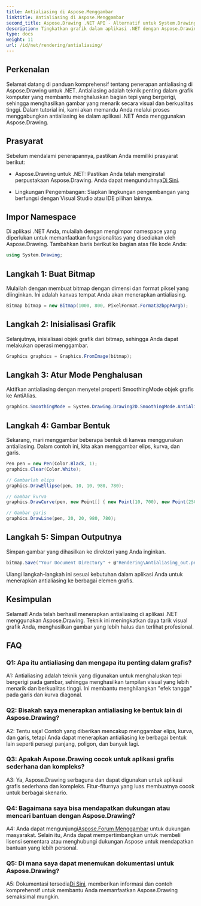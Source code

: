 ```yaml
---
title: Antialiasing di Aspose.Menggambar
linktitle: Antialiasing di Aspose.Menggambar
second_title: Aspose.Drawing .NET API - Alternatif untuk System.Drawing.Common
description: Tingkatkan grafik dalam aplikasi .NET dengan Aspose.Drawing. Terapkan antialiasing untuk tepian yang halus. Ikuti panduan langkah demi langkah kami.
type: docs
weight: 11
url: /id/net/rendering/antialiasing/
---
```

## Perkenalan

Selamat datang di panduan komprehensif tentang penerapan antialiasing di Aspose.Drawing untuk .NET. Antialiasing adalah teknik penting dalam grafik komputer yang membantu menghaluskan bagian tepi yang bergerigi, sehingga menghasilkan gambar yang menarik secara visual dan berkualitas tinggi. Dalam tutorial ini, kami akan memandu Anda melalui proses menggabungkan antialiasing ke dalam aplikasi .NET Anda menggunakan Aspose.Drawing.

## Prasyarat

Sebelum mendalami penerapannya, pastikan Anda memiliki prasyarat berikut:

-  Aspose.Drawing untuk .NET: Pastikan Anda telah menginstal perpustakaan Aspose.Drawing. Anda dapat mengunduhnya[Di Sini](https://releases.aspose.com/drawing/net/).

- Lingkungan Pengembangan: Siapkan lingkungan pengembangan yang berfungsi dengan Visual Studio atau IDE pilihan lainnya.

## Impor Namespace

Di aplikasi .NET Anda, mulailah dengan mengimpor namespace yang diperlukan untuk memanfaatkan fungsionalitas yang disediakan oleh Aspose.Drawing. Tambahkan baris berikut ke bagian atas file kode Anda:

```csharp
using System.Drawing;
```

## Langkah 1: Buat Bitmap

Mulailah dengan membuat bitmap dengan dimensi dan format piksel yang diinginkan. Ini adalah kanvas tempat Anda akan menerapkan antialiasing.

```csharp
Bitmap bitmap = new Bitmap(1000, 800, PixelFormat.Format32bppPArgb);
```

## Langkah 2: Inisialisasi Grafik

Selanjutnya, inisialisasi objek grafik dari bitmap, sehingga Anda dapat melakukan operasi menggambar.

```csharp
Graphics graphics = Graphics.FromImage(bitmap);
```

## Langkah 3: Atur Mode Penghalusan

Aktifkan antialiasing dengan menyetel properti SmoothingMode objek grafis ke AntiAlias.

```csharp
graphics.SmoothingMode = System.Drawing.Drawing2D.SmoothingMode.AntiAlias;
```

## Langkah 4: Gambar Bentuk

Sekarang, mari menggambar beberapa bentuk di kanvas menggunakan antialiasing. Dalam contoh ini, kita akan menggambar elips, kurva, dan garis.

```csharp
Pen pen = new Pen(Color.Black, 1);
graphics.Clear(Color.White);

// Gambarlah elips
graphics.DrawEllipse(pen, 10, 10, 980, 780);

// Gambar kurva
graphics.DrawCurve(pen, new Point[] { new Point(10, 700), new Point(250, 500), new Point(500, 10), new Point(750, 500), new Point(990, 700) });

// Gambar garis
graphics.DrawLine(pen, 20, 20, 980, 780);
```

## Langkah 5: Simpan Outputnya

Simpan gambar yang dihasilkan ke direktori yang Anda inginkan.

```csharp
bitmap.Save("Your Document Directory" + @"Rendering\Antialiasing_out.png");
```

Ulangi langkah-langkah ini sesuai kebutuhan dalam aplikasi Anda untuk menerapkan antialiasing ke berbagai elemen grafis.

## Kesimpulan

Selamat! Anda telah berhasil menerapkan antialiasing di aplikasi .NET menggunakan Aspose.Drawing. Teknik ini meningkatkan daya tarik visual grafik Anda, menghasilkan gambar yang lebih halus dan terlihat profesional.

## FAQ

### Q1: Apa itu antialiasing dan mengapa itu penting dalam grafis?

A1: Antialiasing adalah teknik yang digunakan untuk menghaluskan tepi bergerigi pada gambar, sehingga menghasilkan tampilan visual yang lebih menarik dan berkualitas tinggi. Ini membantu menghilangkan "efek tangga" pada garis dan kurva diagonal.

### Q2: Bisakah saya menerapkan antialiasing ke bentuk lain di Aspose.Drawing?

A2: Tentu saja! Contoh yang diberikan mencakup menggambar elips, kurva, dan garis, tetapi Anda dapat menerapkan antialiasing ke berbagai bentuk lain seperti persegi panjang, poligon, dan banyak lagi.

### Q3: Apakah Aspose.Drawing cocok untuk aplikasi grafis sederhana dan kompleks?

A3: Ya, Aspose.Drawing serbaguna dan dapat digunakan untuk aplikasi grafis sederhana dan kompleks. Fitur-fiturnya yang luas membuatnya cocok untuk berbagai skenario.

### Q4: Bagaimana saya bisa mendapatkan dukungan atau mencari bantuan dengan Aspose.Drawing?

 A4: Anda dapat mengunjungi[Aspose.Forum Menggambar](https://forum.aspose.com/c/diagram/17) untuk dukungan masyarakat. Selain itu, Anda dapat mempertimbangkan untuk membeli lisensi sementara atau menghubungi dukungan Aspose untuk mendapatkan bantuan yang lebih personal.

### Q5: Di mana saya dapat menemukan dokumentasi untuk Aspose.Drawing?

 A5: Dokumentasi tersedia[Di Sini](https://reference.aspose.com/drawing/net/), memberikan informasi dan contoh komprehensif untuk membantu Anda memanfaatkan Aspose.Drawing semaksimal mungkin.